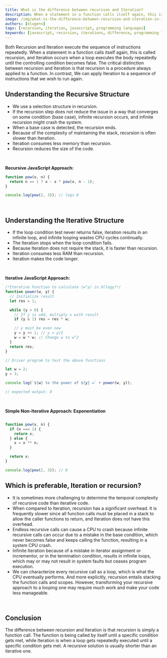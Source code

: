 ```yaml
---
title: What is the difference between recursion and Iteration?
description: When a statement in a function calls itself again, this is recursion. Iteration is when a loop executes the body repeatedly until the condition returns false.
image: /img/what-is-the-difference-between-recursion-and-iteration-in-javascript.png
authors: [elugens]
tags: [recursion, iteration, javascript, programming languages]
keywords: [javascript, recursion, iterations, difference, programming languages]
---
```


<head>
  <title>What is the difference between recursion and Iteration?</title>
</head>

Both Recursion and Iteration execute the sequence of instructions repeatedly. When a statement in a function calls itself again, this is called recursion, and Iteration occurs when a loop executes the body repeatedly until the controlling condition becomes false. The critical distinction between recursion and Iteration is that recursion is a procedure always applied to a function. In contrast,  We can apply Iteration to a sequence of instructions that we wish to run again. <!--truncate-->

## Understanding the Recursive Structure

- We use a selection structure in recursion.
- If the recursion step does not reduce the issue in a way that converges on some condition (base case), infinite recursion occurs, and infinite recursion might crash the system.
- When a base case is detected, the recursion ends.
- Because of the complexity of maintaining the stack, recursion is often slower than Iteration.
- Iteration consumes less memory than recursion.
- Recursion reduces the size of the code.

<br/>

**Recursive JavaScript Approach:**

```js
function pow(x, n) {
  return n == 1 ? x : x * pow(x, n - 1);
}

console.log(pow(2, 3)); // logs 8

```

<br/>

## Understanding the Iterative Structure

- If the loop condition test never returns false, iteration results in an infinite loop, and infinite looping wastes CPU cycles continually.
- The Iteration stops when the loop condition fails.
- Because Iteration does not require the stack, it is faster than recursion.
- Iteration consumes less RAM than recursion.
- Iteration makes the code longer.

<br/>

**Iterative JavaScript Approach:**

```js
/*Iterative Function to calculate (w^y) in O(logy)*/
function power(w, y) {
  // Initialize result
  let res = 1;

  while (y > 0) {
    // If y is odd, multiply x with result
    if (y & 1) res = res * w;

    // y must be even now
    y = y >> 1; // y = y/2
    w = w * w; // Change w to w^2
  }
  return res;
}

// Driver program to test the above functions

let w = 2;
y = 3;

console.log(`${w} to the power of ${y} =` + power(w, y));

// expected output: 8
```

<br/>

**Simple Non-Iterative Approach: Exponentiation**

```js

function pow(x, n) {
  if (n === 1) {
    return x;
  } else {
    x = x ** n;
  }

  return x;
}

console.log(pow(2, 3)); // 8
```

## Which is preferable, Iteration or recursion?

- It is sometimes more challenging to determine the temporal complexity of recursive code than iterative code.
- When compared to Iteration, recursion has a significant overhead. It is frequently slower since all function calls must be placed in a stack to allow the caller functions to return, and Iteration does not have this overhead.
- Endless recursive calls can cause a CPU to crash because infinite recursive calls can occur due to a mistake in the base condition, which never becomes false and keeps calling the function, resulting in a system CPU crash.
- Infinite Iteration because of a mistake in iterator assignment or incrementor, or in the termination condition, results in infinite loops, which may or may not result in system faults but ceases program execution.
- We can characterize every recursive call as a loop, which is what the CPU eventually performs. And more explicitly, recursion entails stacking the function calls and scopes. However, transforming your recursive approach to a looping one may require much work and make your code less manageable.

<br/>

## Conclusion

The difference between recursion and Iteration is that recursion is simply a function call. The function is being called by itself until a specific condition gets met, while Iteration is when a loop gets repeatedly executed until a specific condition gets met. A recursive solution is usually shorter than an iterative one.
